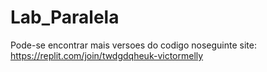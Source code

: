 # Lab_Paralela

Pode-se encontrar mais versoes do codigo noseguinte site: 
https://replit.com/join/twdgdqheuk-victormelly
